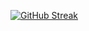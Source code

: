 [![GitHub Streak](https://streak-stats.demolab.com?user=JohnNtirintis&theme=dark)](https://git.io/streak-stats)



